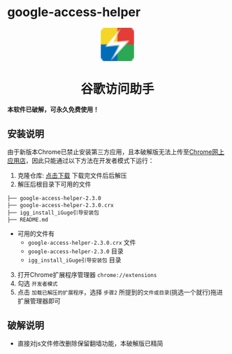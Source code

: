 # google-access-helper
<p align="center"><img width="15%" src="./logo.png" /></p>
<h1 align="center">谷歌访问助手</h1>

**本软件已破解，可永久免费使用！**

## 安装说明

由于新版本Chrome已禁止安装第三方应用，且本破解版无法上传至[Chrome网上应用店](https://chrome.google.com/webstore)，因此只能通过以下方法在开发者模式下运行：

1. 克隆仓库: [点击下载](https://codeload.github.com/KimGuBa/google-access-helper/zip/master) 下载完文件后后解压
2. 解压后根目录下可用的文件
```
├── google-access-helper-2.3.0
├── google-access-helper-2.3.0.crx
├── igg_install_iGuge引导安装包
├── README.md
```
+ 可用的文件有
    + `google-access-helper-2.3.0.crx` 文件
    + `google-access-helper-2.3.0` 目录
    + `igg_install_iGuge引导安装包` 目录

3. 打开Chrome扩展程序管理器 `chrome://extensions`
4. 勾选 `开发者模式`
5. 点击 `加载已解压的扩展程序`，选择 `步骤2` 所提到的`文件或目录`(挑选一个就行)拖进扩展管理器即可

## 破解说明
- 直接对js文件修改删除保留翻墙功能，本破解版已精简
